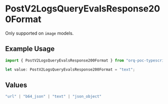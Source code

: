 # PostV2LogsQueryEvalsResponse200Format

Only supported on `image` models.

## Example Usage

```typescript
import { PostV2LogsQueryEvalsResponse200Format } from "orq-poc-typescript-multi-env-version/models/operations";

let value: PostV2LogsQueryEvalsResponse200Format = "text";
```

## Values

```typescript
"url" | "b64_json" | "text" | "json_object"
```
